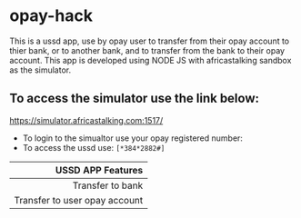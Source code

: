 # opay-hack
This is a ussd app, use by opay user to transfer from their opay account to thier bank, or to another bank, and to transfer from the bank to their opay account.
This app is developed using NODE JS with africastalking sandbox as the simulator.

## To access the simulator use the link below:
https://simulator.africastalking.com:1517/

- To login to the simualtor use your opay registered number:
- To access the ussd use: ```[*384*2882#]```

| USSD APP Features                            |
| --------------------------------------------:| 
| Transfer to bank                             | 
| Transfer to user opay account                |   





